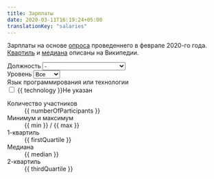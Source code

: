 ```yaml
---
title: Зарплаты
date: 2020-03-11T16:19:24+05:00
translationKey: "salaries"
---
```


Зарплаты на основе [опроса](/ru/salary-report/2020-02/) проведеннего в феврале 2020-го года. [Квартиль](https://en.wikipedia.org/wiki/Quartile) и [медиана](<https://ru.wikipedia.org/wiki/%D0%9C%D0%B5%D0%B4%D0%B8%D0%B0%D0%BD%D0%B0_(%D1%81%D1%82%D0%B0%D1%82%D0%B8%D1%81%D1%82%D0%B8%D0%BA%D0%B0)>) описаны на Википедии.

<div id="app" class="row">
  <div class="col-4">
    <form :disabled="isFormDisabled == true">
      <div class="form-group">
        <label for="position">Должность</label>
        <select class="form-control" id="position" :disabled="isFormDisabled == true" v-model="selectedPosition">
          <option value="">-</option>
          <option value="Automation Engineer">Automation Engineer</option>
          <option value="Business Analyst">Business Analyst</option>
          <option value="CIO">CIO</option>
          <option value="CTO, Director of Engineering">CTO, Director of Engineering</option>
          <option value="Data Scientist">Data Scientist</option>
          <option value="Database Administrator">Database Administrator</option>
          <option value="Designer">Designer</option>
          <option value="DevOps Engineer">DevOps Engineer</option>
          <option value="ERP/CRM">ERP/CRM</option>
          <option value="Hardware Engineer">Hardware Engineer</option>
          <option value="Network Engineer">Network Engineer</option>
          <option value="Product Manager">Product Manager</option>
          <option value="Project Manager">Project Manager</option>
          <option value="QA Engineer">QA Engineer</option>
          <option value="Software Engineer">Software Engineer</option>
          <option value="System Administrator">System Administrator</option>
          <option value="System Architect">System Architect</option>
          <option value="Team Lead">Team Lead</option>
        </select>
      </div>
      <div class="form-group">
        <label for="level">Уровень</label>
        <select class="form-control" id="level" :disabled="isLevelDisabled == true || isFormDisabled == true" v-model="selectedLevel">
          <option value="">Все</option>
          <option value="Junior">Junior</option>
          <option value="Middle">Middle</option>
          <option value="Senior">Senior</option>
          <option value="Lead">Lead</option>
        </select>
      </div>
      <div class="form-group" v-if="technologies.length > 0">
        <label>Язык программирования или технологии</label>
        <div id="languages-and-technologies">
          <div class="custom-control custom-checkbox" v-for="technology in technologies">
            <input type="checkbox" class="custom-control-input" :id="technology" :value="technology" v-model="selectedTechnologies">
            <label class="custom-control-label" :for="technology">
              <span v-if="technology">{{ technology }}</span><span v-else>Не указан</span>
            </label>
          </div>
        </div>
      </div>
    </form>
  </div>
  <div class="col-8">
    <div id="results">
      <dt>Количество участников</dt>
      <dd>{{ numberOfParticipants }}</dd>
      <dt>Минимум и максимум</dt>
      <dd>{{ min }} / {{ max }}</dd>
      <dt>1-квартиль</dt>
      <dd>{{ firstQuartile }}</dd>
      <dt>Медиана</dt>
      <dd>{{ median }}</dd>
      <dt>2-квартиль</dt>
      <dd>{{ thirdQuartile }}</dd>
    </div>
  </div>
</div>

<script src="https://cdn.jsdelivr.net/npm/vue"></script>
<script src="https://cdn.jsdelivr.net/npm/axios/dist/axios.min.js"></script>
<script src="https://cdn.jsdelivr.net/npm/mathjs/dist/math.min.js"></script>
<script src="/js/salary-widget.js"></script>
